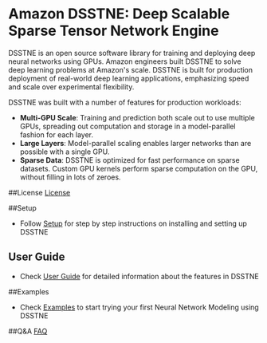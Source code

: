 # Amazon DSSTNE: Deep Scalable Sparse Tensor Network Engine

DSSTNE is an open source software library for training and deploying deep neural 
networks using GPUs.  Amazon engineers built DSSTNE to solve deep learning 
problems at Amazon's scale.  DSSTNE is built for production deployment of real-world 
deep learning applications, emphasizing speed and scale over experimental flexibility.

DSSTNE was built with a number of features for production workloads:

* **Multi-GPU Scale**: Training and prediction
both scale out to use multiple GPUs, spreading out computation
and storage in a model-parallel fashion for each layer.  
* **Large Layers**: Model-parallel scaling enables larger networks than 
are possible with a single GPU.  
* **Sparse Data**: DSSTNE is optimized for fast performance on sparse datasets.  Custom GPU kernels perform sparse computation on the GPU, without filling in lots of zeroes.

##License
[License](LICENSE)

##Setup 
* Follow [Setup](docs/getting_started/setup.md) for step by step instructions on installing and setting up DSSTNE

## User Guide 
* Check [User Guide](docs/getting_started/userguide.md) for detailed information about the features in DSSTNE

##Examples
* Check [Examples](docs/getting_started/examples.md) to start trying your first Neural Network Modeling using DSSTNE

##Q&A
[FAQ](FAQ.md)
